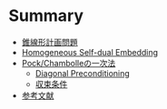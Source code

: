 # Summary

- [錐線形計画問題](./conic_lp.md)
- [Homogeneous Self-dual Embedding](./selfdual_embed.md)
- [Pock/Chambolleの一次法](./pock_chambolle.md)
  - [Diagonal Preconditioning]()
  - [収束条件]()
- [参考文献](./reference.md)

